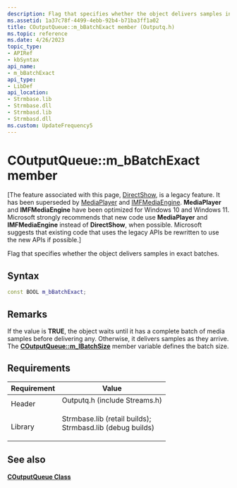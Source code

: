 ```yaml
---
description: Flag that specifies whether the object delivers samples in exact batches.
ms.assetid: 1a37c78f-4499-4ebb-92b4-b71ba3ff1a02
title: COutputQueue::m_bBatchExact member (Outputq.h)
ms.topic: reference
ms.date: 4/26/2023
topic_type: 
- APIRef
- kbSyntax
api_name: 
- m_bBatchExact
api_type: 
- LibDef
api_location: 
- Strmbase.lib
- Strmbase.dll
- Strmbasd.lib
- Strmbasd.dll
ms.custom: UpdateFrequency5
---
```


# COutputQueue::m\_bBatchExact member

\[The feature associated with this page, [DirectShow](/windows/win32/directshow/directshow), is a legacy feature. It has been superseded by [MediaPlayer](/uwp/api/Windows.Media.Playback.MediaPlayer) and [IMFMediaEngine](/windows/win32/api/mfmediaengine/nn-mfmediaengine-imfmediaengine). **MediaPlayer** and **IMFMediaEngine** have been optimized for Windows 10 and Windows 11. Microsoft strongly recommends that new code use **MediaPlayer** and **IMFMediaEngine** instead of **DirectShow**, when possible. Microsoft suggests that existing code that uses the legacy APIs be rewritten to use the new APIs if possible.\]

Flag that specifies whether the object delivers samples in exact batches.

## Syntax


```C++
const BOOL m_bBatchExact;
```



## Remarks

If the value is **TRUE**, the object waits until it has a complete batch of media samples before delivering any. Otherwise, it delivers samples as they arrive. The [**COutputQueue::m\_lBatchSize**](coutputqueue-m-lbatchsize.md) member variable defines the batch size.

## Requirements



| Requirement | Value |
|--------------------|--------------------------------------------------------------------------------------------------------------------------------------------------------------------------------------------|
| Header<br/>  | <dl> <dt>Outputq.h (include Streams.h)</dt> </dl>                                                                                   |
| Library<br/> | <dl> <dt>Strmbase.lib (retail builds); </dt> <dt>Strmbasd.lib (debug builds)</dt> </dl> |



## See also

<dl> <dt>

[**COutputQueue Class**](coutputqueue.md)
</dt> </dl>

 

 




